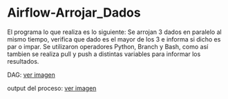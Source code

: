# Airflow-Arrojar_Dados
El programa lo que realiza es lo siguiente: Se arrojan 3 dados en paralelo al mismo tiempo, verifica que dado es el mayor de los 3 e informa si dicho es par o impar.
Se utilizaron operadores Python, Branch y Bash, como así tambien se realiza pull y push a distintas variables para informar los resultados.

DAG: [ver imagen](https://i.imgur.com/qmN3OuA.jpg)

output del proceso: [ver imagen](https://i.imgur.com/5HVBIuK.jpg)
